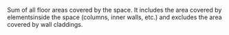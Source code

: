 ﻿Sum of all floor areas covered by the space. It includes the area covered by elementsinside the space (columns, inner walls, etc.) and excludes the area covered by wall claddings.